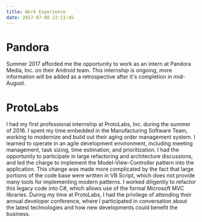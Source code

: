 ```yaml
---
title: Work Experience
date: 2017-07-08 22:11:45
---
```

# Pandora

Summer 2017 afforded me the opportunity to work as an intern at Pandora Media, Inc. on their Android team. This internship is ongoing, more information will be added as a retrospective after it's completion in mid-August.

# ProtoLabs

I had my first professional internship at ProtoLabs, Inc. during the summer of 2016. I spent my time embedded in the Manufacturing Software Team, working to modernize and build out their aging order management system. I learned to operate in an agile development environment, including meeting management, task sizing, time estimation, and prioritization. I had the opportunity to participate in large refactoring and architecture discussions, and led the charge to implement the Model-View-Controller pattern into the application. This change was made more complicated by the fact that large portions of the code base were written in VB Script, which does not provide many tools for implementing modern patterns. I worked diligently to refactor this legacy code into C#, which allows use of the formal Microsoft MVC libraries. During my time at ProtoLabs, I had the privilege of attending their annual developer conference, where I participated in conversation about the latest technologies and how new developments could benefit the business.


